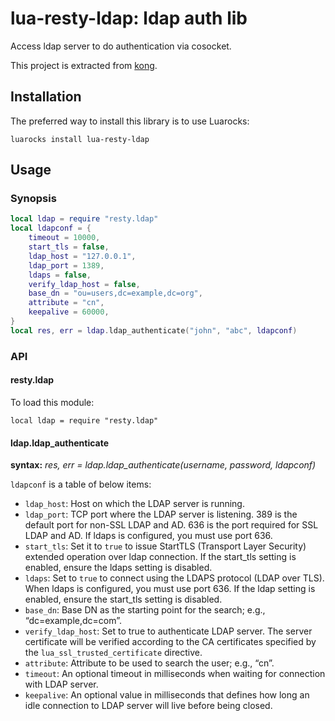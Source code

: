 lua-resty-ldap: ldap auth lib
===========================================

Access ldap server to do authentication via cosocket.

This project is extracted from [kong](https://github.com/Kong/kong/tree/master/kong/plugins/ldap-auth).

Installation
------------

The preferred way to install this library is to use Luarocks:

    luarocks install lua-resty-ldap

Usage
-----

### Synopsis

```lua
local ldap = require "resty.ldap"
local ldapconf = {
    timeout = 10000,
    start_tls = false,
    ldap_host = "127.0.0.1",
    ldap_port = 1389,
    ldaps = false,
    verify_ldap_host = false,
    base_dn = "ou=users,dc=example,dc=org",
    attribute = "cn",
    keepalive = 60000,
}
local res, err = ldap.ldap_authenticate("john", "abc", ldapconf)
```

### API

#### resty.ldap
To load this module:

```
local ldap = require "resty.ldap"
```

#### ldap.ldap_authenticate

**syntax:** *res, err = ldap.ldap_authenticate(username, password, ldapconf)*

`ldapconf` is a table of below items:

* `ldap_host`: Host on which the LDAP server is running.
* `ldap_port`: TCP port where the LDAP server is listening. 389 is the default port for non-SSL LDAP and AD. 636 is the port required for SSL LDAP and AD. If ldaps is configured, you must use port 636.
* `start_tls`: Set it to `true` to issue StartTLS (Transport Layer Security) extended operation over ldap connection. If the start_tls setting is enabled, ensure the ldaps setting is disabled.
* `ldaps`: Set to `true` to connect using the LDAPS protocol (LDAP over TLS). When ldaps is configured, you must use port 636. If the ldap setting is enabled, ensure the start_tls setting is disabled.
* `base_dn`: Base DN as the starting point for the search; e.g., “dc=example,dc=com”.
* `verify_ldap_host`: Set to true to authenticate LDAP server. The server certificate will be verified according to the CA certificates specified by the `lua_ssl_trusted_certificate` directive.
* `attribute`: Attribute to be used to search the user; e.g., “cn”.
* `timeout`: An optional timeout in milliseconds when waiting for connection with LDAP server.
* `keepalive`: An optional value in milliseconds that defines how long an idle connection to LDAP server will live before being closed.
